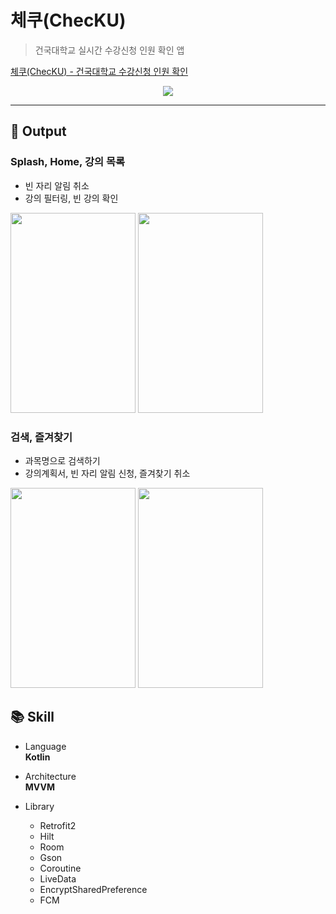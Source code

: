 # 체쿠(ChecKU)  

> 건국대학교 실시간 수강신청 인원 확인 앱

[체쿠(ChecKU) - 건국대학교 수강신청 인원 확인](https://bit.ly/3JJUuvD)

<p align="center"><img src="https://user-images.githubusercontent.com/83503188/185083545-ada6d96d-e712-4d30-8941-1a1c5234e627.jpg">
</p>

----


## 🌳 Output 

### Splash, Home, 강의 목록

- 빈 자리 알림 취소
- 강의 필터링, 빈 강의 확인
<p>
<a>
  <img src="https://user-images.githubusercontent.com/83503188/185787636-136cbab9-2dd1-4209-8ecd-4cc9af86332c.gif", width="200px" height="320px"/>
</a>
<a>
  <img src="https://user-images.githubusercontent.com/83503188/185787676-c3b54fc9-b4fe-4346-a799-43d95cca5bd2.gif" width="200px" height="320px"/>
</a>
</p>

### 검색, 즐겨찾기 

- 과목명으로 검색하기
- 강의계획서, 빈 자리 알림 신청, 즐겨찾기 취소
<p>
<a>
  <img src="https://user-images.githubusercontent.com/83503188/185787677-aec2c704-0827-4e4c-888b-01284df290fc.gif" width="200px" height="320px"/>
</a>
<a>
  <img src="https://user-images.githubusercontent.com/83503188/185787679-23b0a986-cd82-43dc-b44d-c1e2035ea924.gif" width="200px" height="320px"/>
</a>
</p>

## 📚 Skill 

- Language <br>
**Kotlin**  


- Architecture <br>
**MVVM**

- Library <br>
  - Retrofit2
  - Hilt
  - Room
  - Gson
  - Coroutine
  - LiveData
  - EncryptSharedPreference
  - FCM

